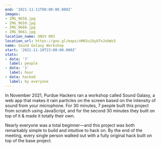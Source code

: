 ```yaml
---
end: '2021-11-11T00:00:00.000Z'
images:
- IMG_9658.jpg
- IMG_9659.jpg
- IMG_9660.jpg
- IMG_9661.jpg
location_name: UNIV 003
location_url: https://goo.gl/maps/nM6Su1UybTnJxbWz5
name: Sound Galaxy Workshop
start: '2021-11-10T23:00:00.000Z'
stats:
- data: '7'
  label: people
- data: '1'
  label: hour
- data: hacked
  label: by everyone
---
```


In November 2021, Purdue Hackers ran a workshop called Sound Galaxy, a web app that makes it rain particles on the screen based on the intensity of sound from your microphone. For 30 minutes, 7 people built this project from scratch using JavaScript, and for the second 30 minutes they built on top of it & made it totally their own.

Nearly everyone was a total beginner—and this project was both remarkably simple to build and intuitive to hack on. By the end of the meeting, every single person walked out with a fully original hack built on top of the base project.